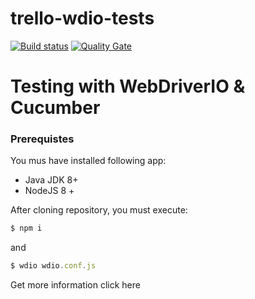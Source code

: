 # trello-wdio-tests

[![Build status](https://travis-ci.com/AT-08/trello-wdio-tests.svg?branch=develop)](https://travis-ci.com/AT-08/trello-wdio-tests) 
[![Quality Gate](https://sonarcloud.io/api/project_badges/measure?project=AT-08_trello-wdio-tests&metric=alert_status)](https://sonarcloud.io/dashboard/index/AT-08_trello-wdio-tests)

# Testing with WebDriverIO & Cucumber

### Prerequistes
You mus have installed following app:

* Java JDK 8+
* NodeJS 8 +

After cloning repository, you must execute:

```javascript
$ npm i
```
and
```javascript
$ wdio wdio.conf.js
```
Get more information click here
